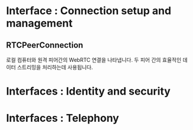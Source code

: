# Interface : Connection setup and management

## RTCPeerConnection  
로컬 컴퓨터와 원격 피어간의 WebRTC 연결을 나타냅니다. 두 피어 간의 효율적인 데이터 스트리밍을 처리하는데 사용됩니다.



# Interfaces : Identity and security

# Interfaces : Telephony
